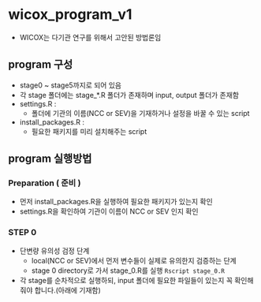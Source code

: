 # wicox_program_v1
- WICOX는 다기관 연구를 위해서 고안된 방법론임

## program 구성
- stage0 ~ stage5까지로 되어 있음
- 각 stage 폴더에는 stage_*.R 폴더가 존재하며 input, output 폴더가 존재함
- settings.R :
    - 폴더에 기관의 이름(NCC or SEV)을 기재하거나 설정을 바꿀 수 있는 script
- install_packages.R :
    - 필요한 패키지를 미리 설치해주는 script

## program 실행방법
### Preparation ( 준비 ) 
- 먼저 install_packages.R을 실행하여 필요한 패키지가 있는지 확인
- settings.R을 확인하여 기관이 이름이 NCC or SEV 인지 확인

### STEP 0
- 단변량 유의성 검정 단계
    - local(NCC or SEV)에서 먼저 변수들이 실제로 유의한지 검증하는 단계
    - stage 0 directory로 가서 stage_0.R를 실행 `Rscript stage_0.R`
- 각 stage를 순차적으로 실행하되, input 폴더에 필요한 파일들이 있는지 꼭 확인해줘야 합니다.(아래에 기재함)